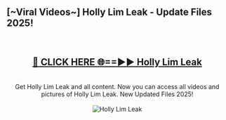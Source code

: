 <h2>[~Viral Videos~] Holly Lim Leak - Update Files 2025!</h2>
<br>
<div align="center">
<h2><a href="https://betterlinks.top/A2PfLJ" rel="nofollow">🔴 CLICK HERE 🌐==►► Holly Lim Leak</a></h2>
<br>
Get Holly Lim Leak and all content. Now you can access all videos and pictures of Holly Lim Leak. New Updated Files 2025!
<br>
<br>
<a href="https://betterlinks.top/A2PfLJ" rel="nofollow" data-target="animated-image.originalLink"><img src="https://i.ibb.co.com/WyWwxjT/player-gif2.gif" alt="Holly Lim Leak" style="max-width: 100%; display: inline-block;" data-target="animated-image.originalImage"></a>
</div>
<br>
